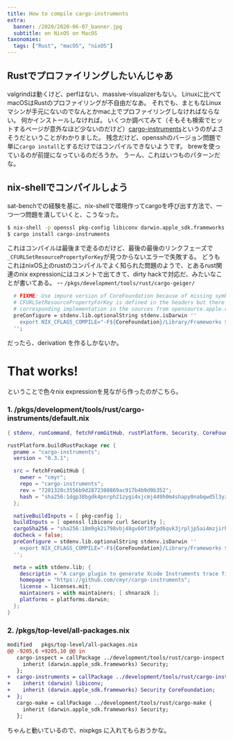 ```yaml
---
title: How to compile cargo-instruments
extra:
  banner: /2020/2020-06-07_banner.jpg
  subtitle: on NixOS on MacOS
taxonomies:
  tags: ["Rust", "macOS", "nixOS"]
---
```

## Rustでプロファイリングしたいんじゃあ

valgrindは動くけど、perfはない、massive-visualizerもない。
Linuxに比べてmacOSはRustのプロファイリングが不自由だなあ。
それでも、まともなLinuxマシンが手元にないのでなんとかmac上でプロファイリングしなければならない。
何かインストールしなければ。
いくつか調べてみて（そもそも検索でヒットするページが意外なほど少ないのだけど）[cargo-instruments](https://crates.io/crates/cargo-instruments)というのがよさそうだということがわかりました。
残念だけど、opensshのバージョン問題で単に`cargo install`とするだけではコンパイルできないようです。
brewを使っているのが前提になっているのだろうか。
うーん、これはいつものパターンだな。

## nix-shellでコンパイルしよう

sat-benchでの経験を基に、nix-shellで環境作ってcargoを呼び出す方法で、一つ一つ問題を潰していくと、こうなった。

```sh
$ nix-shell -p openssl pkg-config libiconv darwin.apple_sdk.frameworks.Security libcurl
$ cargo install cargo-instruments
```

これはコンパイルは最後まで走るのだけど、最後の最後のリンクフェーズで`_CFURLSetResourcePropertyForKey`が見つからないエラーで失敗する。
どうもこれはnixOS上のrustのコンパイルでよく知られた問題のようで、とあるrust関連のnix expressionにはコメントで出てきて、dirty hackで対応だ、みたいなことが書いてある。
-- `/pkgs/development/tools/rust/cargo-geiger/`

```nix
  # FIXME: Use impure version of CoreFoundation because of missing symbols.
  # CFURLSetResourcePropertyForKey is defined in the headers but there's no
  # corresponding implementation in the sources from opensource.apple.com.
  preConfigure = stdenv.lib.optionalString stdenv.isDarwin ''
    export NIX_CFLAGS_COMPILE="-F${CoreFoundation}/Library/Frameworks $NIX_CFLAGS_COMPILE"
  '';
```

だったら、derivation を作るしかないか。

# That works!

ということで色々nix expressionを見ながら作ったのがこちら。

### 1. /pkgs/development/tools/rust/cargo-instruments/default.nix

```nix
{ stdenv, runCommand, fetchFromGitHub, rustPlatform, Security, CoreFoundation, openssl, pkg-config, libiconv, curl }:

rustPlatform.buildRustPackage rec {
  pname = "cargo-instruments";
  version = "0.3.1";

  src = fetchFromGitHub {
    owner = "cmyr";
    repo = "cargo-instruments";
    rev = "7201328c3556b9d2872308869ac917b4b9d9b352";
    hash = "sha256:1dgp38bgdk4pnrph21zygi4xjcmj449h0m4shapy0nabqwd5l3yz";
  };

  nativeBuildInputs = [ pkg-config ];
  buildInputs = [ openssl libiconv curl Security ];
  cargoSha256 = "sha256:18m9gk2i798vbj48gv60f19fpd6qvk3jrpljp5ai4mzjirhbscxs";
  doCheck = false;
  preConfigure = stdenv.lib.optionalString stdenv.isDarwin ''
    export NIX_CFLAGS_COMPILE="-F${CoreFoundation}/Library/Frameworks $NIX_CFLAGS_COMPILE"
  '';

  meta = with stdenv.lib; {
    descriptin = "A cargo plugin to generate Xcode Instruments trace files";
    homepage = "https://github.com/cmyr/cargo-instruments";
    license = licenses.mit;
    maintainers = with maintainers; [ shnarazk ];
    platforms = platforms.darwin;
  };
}
```

### 2. /pkgs/top-level/all-packages.nix

```diff
modified   pkgs/top-level/all-packages.nix
@@ -9205,6 +9205,10 @@ in
   cargo-inspect = callPackage ../development/tools/rust/cargo-inspect {
     inherit (darwin.apple_sdk.frameworks) Security;
   };
+  cargo-instruments = callPackage ../development/tools/rust/cargo-instruments {
+    inherit (darwin) libiconv;
+    inherit (darwin.apple_sdk.frameworks) Security CoreFoundation;
+  };
   cargo-make = callPackage ../development/tools/rust/cargo-make {
     inherit (darwin.apple_sdk.frameworks) Security;
   };
```

ちゃんと動いているので、nixpkgs に入れてもらおうかな。
